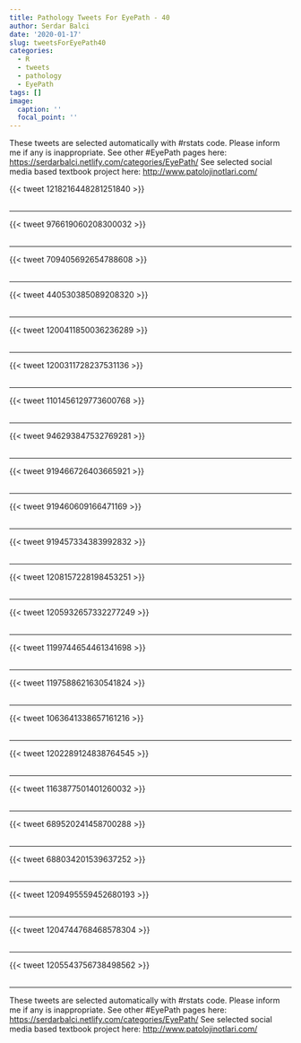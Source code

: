 ```yaml
---
title: Pathology Tweets For EyePath - 40
author: Serdar Balci
date: '2020-01-17'
slug: tweetsForEyePath40
categories:
  - R
  - tweets
  - pathology
  - EyePath
tags: []
image:
  caption: ''
  focal_point: ''
---
```



These tweets are selected automatically with #rstats code. Please inform me if any is inappropriate.
See other #EyePath pages here: https://serdarbalci.netlify.com/categories/EyePath/ 
See selected social media based textbook project here: http://www.patolojinotlari.com/

{{< tweet 1218216448281251840 >}}
<br>
<br>
<hr>
{{< tweet 976619060208300032 >}}
<br>
<br>
<hr>
{{< tweet 709405692654788608 >}}
<br>
<br>
<hr>
{{< tweet 440530385089208320 >}}
<br>
<br>
<hr>
{{< tweet 1200411850036236289 >}}
<br>
<br>
<hr>
{{< tweet 1200311728237531136 >}}
<br>
<br>
<hr>
{{< tweet 1101456129773600768 >}}
<br>
<br>
<hr>
{{< tweet 946293847532769281 >}}
<br>
<br>
<hr>
{{< tweet 919466726403665921 >}}
<br>
<br>
<hr>
{{< tweet 919460609166471169 >}}
<br>
<br>
<hr>
{{< tweet 919457334383992832 >}}
<br>
<br>
<hr>
{{< tweet 1208157228198453251 >}}
<br>
<br>
<hr>
{{< tweet 1205932657332277249 >}}
<br>
<br>
<hr>
{{< tweet 1199744654461341698 >}}
<br>
<br>
<hr>
{{< tweet 1197588621630541824 >}}
<br>
<br>
<hr>
{{< tweet 1063641338657161216 >}}
<br>
<br>
<hr>
{{< tweet 1202289124838764545 >}}
<br>
<br>
<hr>
{{< tweet 1163877501401260032 >}}
<br>
<br>
<hr>
{{< tweet 689520241458700288 >}}
<br>
<br>
<hr>
{{< tweet 688034201539637252 >}}
<br>
<br>
<hr>
{{< tweet 1209495559452680193 >}}
<br>
<br>
<hr>
{{< tweet 1204744768468578304 >}}
<br>
<br>
<hr>
{{< tweet 1205543756738498562 >}}
<br>
<br>
<hr>


These tweets are selected automatically with #rstats code. Please inform me if any is inappropriate.
See other #EyePath pages here: https://serdarbalci.netlify.com/categories/EyePath/ 
See selected social media based textbook project here: http://www.patolojinotlari.com/
